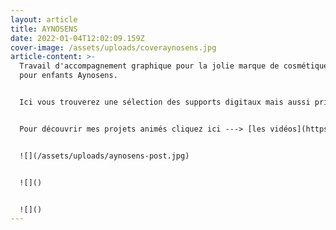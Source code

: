 ```yaml
---
layout: article
title: AYNOSENS
date: 2022-01-04T12:02:09.159Z
cover-image: /assets/uploads/coveraynosens.jpg
article-content: >-
  Travail d'accompagnement graphique pour la jolie marque de cosmétiques bio
  pour enfants Aynosens.


  Ici vous trouverez une sélection des supports digitaux mais aussi print que j'ai pu développer. Shooting, développement 3D et animations pour réseaux sociaux, cette mission a été très complète et un vrai défis de polyvalence. 


  Pour découvrir mes projets animés cliquez ici ---> [les vidéos](https://www.youtube.com/channel/UCaoHBoDcfZmKng7w-OFriWg)


  ![](/assets/uploads/aynosens-post.jpg)


  ![]()


  ![]()
---
```

